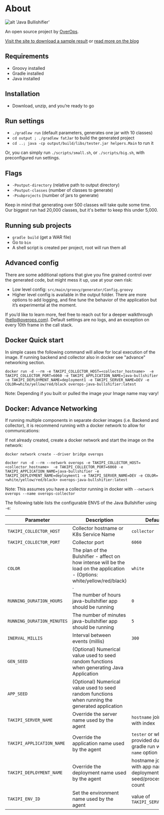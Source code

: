 # About

![alt 'Java Bullishifier'](http://blog.takipi.com/wp-content/uploads/2016/11/bullishifier.png)

An open source project by [OverOps](https://www.overops.com).

[Visit the site to download a sample result](https://takipi.github.io/java-bullshifier) or [read more on the blog](http://blog.takipi.com/java-bullshifier-generate-massive-random-code-bases)

## Requirements
* Groovy installed
* Gradle installed
* Java installed


## Installation
* Download, unzip, and you’re ready to go


## Run settings
* `./gradlew run` (default parameters, generates one jar with 10 classes)
* `cd output ; ./gradlew fatJar` to build the generated project
* `cd ..; java -cp output/build/libs/tester.jar helpers.Main` to run it

Or, you can simply run `./scripts/small.sh`, or `./scripts/big.sh`, with preconfigured run settings.


## Flags
* `-Poutput-directory` (relative path to output directory)
* `-Poutput-classes` (number of classes to generate)
* `-Psubprojects` (number of jars to generate)

Keep in mind that generating over 500 classes will take quite some time. Our biggest run had 20,000 classes, but it's better to keep this under 5,000.

## Running sub projects
* `gradle build` (get a WAR file)
* Go to `bin`
* A shell script is created per project, root will run them all


## Advanced config
There are some additional options that give you fine grained control over the generated code, but might mess it up, use at your own risk:
* Low level config: `src/main/groovy/generator/Config.groovy`
* Higher level config is available in the output folder. There are more options to add logging, and fine tune the behavior of the application but it’s experimental at the moment.



If you’d like to learn more, feel free to reach out for a deeper walkthrough (hello@overops.com). Default settings are no logs, and an exception on every 10th frame in the call stack.


## Docker Quick start
In simple cases the following command will allow for local execution of the image. If running backend and collector also in docker see "advance" networking section.

```console
docker run -d --rm -e TAKIPI_COLLECTOR_HOST=<collector_hostname>  -e TAKIPI_COLLECTOR_PORT=6060 -e TAKIPI_APPLICATION_NAME=java-bullshifier -e TAKIPI_DEPLOYMENT_NAME=deployment1 -e TAKIPI_SERVER_NAME=DEV -e COLOR=white/yellow/red/black overops-java-bullshifier:latest
```
Note: Depending if you built or pulled the image your Image name may vary! 

## Docker: Advance Networking
If running multiple components in separate docker images (i.e. Backend and collector), it is recommend running with a docker network to allow for communications:

If not already created, create a docker network and start the image on the network:

```console
docker network create --driver bridge overops

docker run -d --rm --network overops -e TAKIPI_COLLECTOR_HOST=<collector_hostname>  -e TAKIPI_COLLECTOR_PORT=6060 -e TAKIPI_APPLICATION_NAME=java-bullshifier -e TAKIPI_DEPLOYMENT_NAME=deployment1 -e TAKIPI_SERVER_NAME=DEV -e COLOR=<white/yellow/red/black> overops-java-bullshifier:latest
```
Note: This assumes you have a collector running in docker with `--network overops --name overops-collector`

The following table lists the configurable ENVS of the Java Bullshifier using `-e`:

| Parameter                                    | Description                                                                                  | Default                           |
| -------------------------------------------- | -------------------------------------------------------------------------------------------- | ----------------------------------|
| `TAKIPI_COLLECTOR_HOST`                      | Collector hostname or K8s Service Name                                                       | `collector`                             |
| `TAKIPI_COLLECTOR_PORT`                      | Collector port                                                                               | `6060`                            |
| `COLOR`                              | The plan of the Bulshifier - affect on how intense will be the load on the application - (Options: white/yellow/red/black) .     | `white`                              |
| `RUNNING_DURATION_HOURS`           | The number of hours java-bullshifier app should be running                                   | `0`                               |
| `RUNNING_DURATION_MINUTES`         | The number of minutes java-bullshifier app should be running                                 | `5`                               |
| `INERVAL_MILLIS`         |  Interval between events (millis)                                 | `300`                               |
| `GEN_SEED`         |  (Optional) Numerical value used to seed random functions when generating Java Application  |                                |
| `APP_SEED`         |  (Optional) Numerical value used to seed random functions when running the generated application  |                                |
| `TAKIPI_SERVER_NAME`          | Override the server name used by the agent | `hostname` joined with index |
| `TAKIPI_APPLICATION_NAME`     | Override the application name used by the agent | `tester` or what is provided during gradle run with the `name` option |
| `TAKIPI_DEPLOYMENT_NAME`      | Override the deployment name used by the agent | hostname joined with app name and deployment seed/process count |
| `TAKIPI_ENV_ID`               | Set the environment name used by the agent | value of `TAKIPI_SERVER_NAME` |
